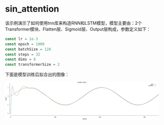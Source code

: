 # sin_attention

该示例演示了如何使用tnn库来构造RNN和LSTM模型，模型主要由：2个Transformer模块、Flatten层、Sigmoid层、Output层构成，参数定义如下：

```go
const lr = 1e-3
const epoch = 1000
const batchSize = 128
const steps = 32
const dims = 8
const transformerSize = 2
```

下面是模型训练后拟合出的图像：


![attention](pred.png)